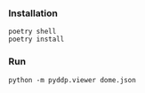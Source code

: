 ### Installation

```
poetry shell
poetry install
```

### Run

```
python -m pyddp.viewer dome.json
```
